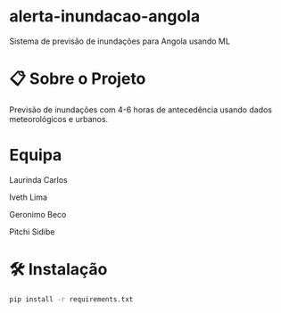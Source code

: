 # alerta-inundacao-angola
Sistema de previsão de inundações para Angola usando ML

# 📋 Sobre o Projeto
Previsão de inundações com 4-6 horas de antecedência usando dados meteorológicos e urbanos.

# Equipa
Laurinda Carlos

Iveth Lima

Geronimo Beco

Pitchi Sidibe

# 🛠️ Instalação
```bash
pip install -r requirements.txt

